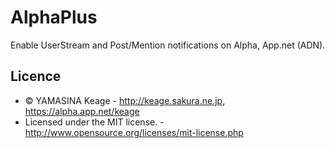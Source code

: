AlphaPlus
=========

Enable UserStream and Post/Mention notifications on Alpha, App.net (ADN).


Licence
--------------------------------------------------------------------------------------------------------------------------------


* &copy; YAMASINA Keage - http://keage.sakura.ne.jp, https://alpha.app.net/keage
* Licensed under the MIT license. - http://www.opensource.org/licenses/mit-license.php
